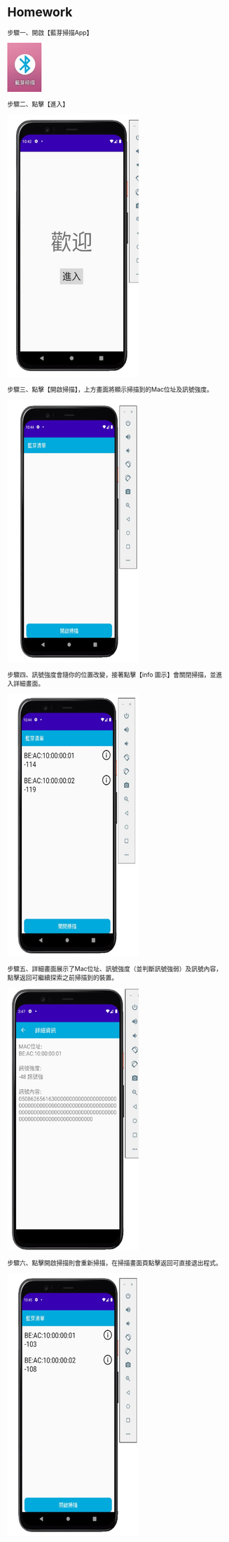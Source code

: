 # Homework

步驟一、開啟【藍芽掃描App】

![image](icon.jpg)


步驟二、點擊【進入】

<img src="WelcomePage.jpg" width = "300" height = "600"/>


步驟三、點擊【開啟掃描】，上方畫面將顯示掃描到的Mac位址及訊號強度。

<img src="ScanPage.jpg" width = "300" height = "600"/>


步驟四、訊號強度會隨你的位置改變，接著點擊【info 圖示】會關閉掃描，並進入詳細畫面。

<img src="Scanning.jpg" width = "300" height = "600"/>


步驟五、詳細畫面展示了Mac位址、訊號強度（並判斷訊號強弱）及訊號內容，點擊返回可繼續探索之前掃描到的裝置。

<img src="Detail.jpg" width = "300" height = "600"/>


步驟六、點擊開啟掃描則會重新掃描，在掃描畫面頁點擊返回可直接退出程式。

<img src="StopScanning.jpg" width = "300" height = "600"/>
